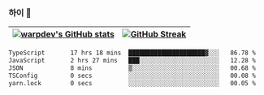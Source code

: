 
### 하이 👋
[![warpdev's GitHub stats](https://github-readme-stats.vercel.app/api?username=warpdev&show_icons=true&theme=vue-dark)](#) |[![GitHub Streak](https://github-readme-streak-stats.herokuapp.com/?user=warpdev&theme=dark)](#)
--- | --- |
<!--START_SECTION:waka-->

```txt
TypeScript       17 hrs 18 mins  █████████████████████▓░░░   86.78 %
JavaScript       2 hrs 27 mins   ███░░░░░░░░░░░░░░░░░░░░░░   12.28 %
JSON             8 mins          ▒░░░░░░░░░░░░░░░░░░░░░░░░   00.68 %
TSConfig         0 secs          ░░░░░░░░░░░░░░░░░░░░░░░░░   00.08 %
yarn.lock        0 secs          ░░░░░░░░░░░░░░░░░░░░░░░░░   00.05 %
```

<!--END_SECTION:waka-->

<!--
**warpdev/warpdev** is a ✨ _special_ ✨ repository because its `README.md` (this file) appears on your GitHub profile.

Here are some ideas to get you started:

- 🔭 I’m currently working on ...
- 🌱 I’m currently learning ...
- 👯 I’m looking to collaborate on ...
- 🤔 I’m looking for help with ...
- 💬 Ask me about ...
- 📫 How to reach me: ...
- 😄 Pronouns: ...
- ⚡ Fun fact: ...
-->
